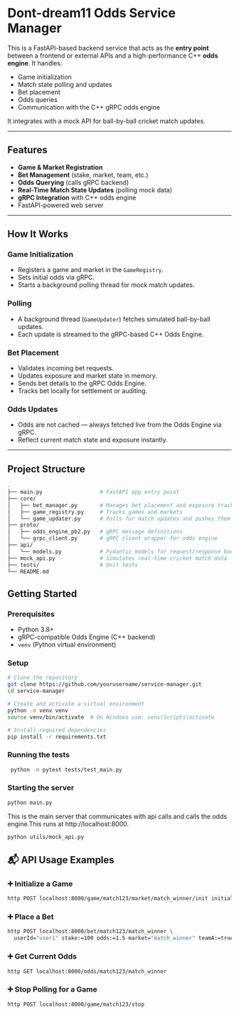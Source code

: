 # Dont-dream11 Odds Service Manager

This is a FastAPI-based backend service that acts as the **entry point** between a frontend or external APIs and a high-performance C++ **odds engine**. It handles:

- Game initialization
- Match state polling and updates
- Bet placement
- Odds queries
- Communication with the C++ gRPC odds engine

It integrates with a mock API for ball-by-ball cricket match updates.

---

## Features

- **Game & Market Registration**
- **Bet Management** (stake, market, team, etc.)
- **Odds Querying** (calls gRPC backend)
- **Real-Time Match State Updates** (polling mock data)
- **gRPC Integration** with C++ odds engine
- FastAPI-powered web server

---

## How It Works

### Game Initialization
- Registers a game and market in the `GameRegistry`.
- Sets initial odds via gRPC.
- Starts a background polling thread for mock match updates.

### Polling
- A background thread (`GameUpdater`) fetches simulated ball-by-ball updates.
- Each update is streamed to the gRPC-based C++ Odds Engine.

### Bet Placement
- Validates incoming bet requests.
- Updates exposure and market state in memory.
- Sends bet details to the gRPC Odds Engine.
- Tracks bet locally for settlement or auditing.

### Odds Updates
- Odds are not cached — always fetched live from the Odds Engine via gRPC.
- Reflect current match state and exposure instantly.

---


## Project Structure

```bash
.
├── main.py                  # FastAPI app entry point
├── core/
│   ├── bet_manager.py       # Manages bet placement and exposure tracking
│   ├── game_registry.py     # Tracks games and markets
│   └── game_updater.py      # Polls for match updates and pushes them via gRPC
├── proto/
│   ├── odds_engine_pb2.py   # gRPC message definitions
│   └── grpc_client.py       # gRPC client wrapper for odds engine
├── api/
│   └── models.py            # Pydantic models for request/response bodies
├── mock_api.py              # Simulates real-time cricket match data
├── tests/                   # Unit tests
└── README.md
```

##  Getting Started

### Prerequisites

- Python 3.8+
- gRPC-compatible Odds Engine (C++ backend)
- `venv` (Python virtual environment)

### Setup

```bash
# Clone the repository
git clone https://github.com/yourusername/service-manager.git
cd service-manager

# Create and activate a virtual environment
python -m venv venv
source venv/bin/activate  # On Windows use: venv\Scripts\activate

# Install required dependencies
pip install -r requirements.txt
```
### Running the tests
```bash
 python -m pytest tests/test_main.py
```
### Starting the server

```bash
python main.py
```
This is the main server that communicates with api calls and calls the odds engine.This runs at http://localhost:8000.
```bash
python utils/mock_api.py
```
## 📬 API Usage Examples

### ➕ Initialize a Game
```bash
http POST localhost:8000/game/match123/market/match_winner/init initialProbability:=0.6
```

### ➕ Place a Bet
```bash
http POST localhost:8000/bet/match123/match_winner \
  userId="user1" stake:=100 odds:=1.5 market="match_winner" teamA:=true
```

### ➕ Get Current Odds
```bash
http GET localhost:8000/odds/match123/match_winner
```

### ➕ Stop Polling for a Game
```bash
http POST localhost:8000/game/match123/stop
```
